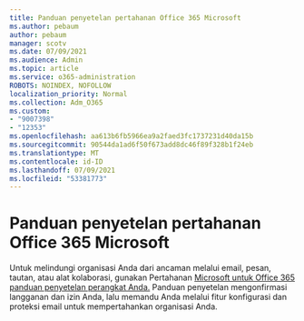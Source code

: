 ```yaml
---
title: Panduan penyetelan pertahanan Office 365 Microsoft
ms.author: pebaum
author: pebaum
manager: scotv
ms.date: 07/09/2021
ms.audience: Admin
ms.topic: article
ms.service: o365-administration
ROBOTS: NOINDEX, NOFOLLOW
localization_priority: Normal
ms.collection: Adm_O365
ms.custom:
- "9007398"
- "12353"
ms.openlocfilehash: aa613b6fb5966ea9a2faed3fc1737231d40da15b
ms.sourcegitcommit: 90544da1ad6f50f673add8dc46f89f328b1f24eb
ms.translationtype: MT
ms.contentlocale: id-ID
ms.lasthandoff: 07/09/2021
ms.locfileid: "53381773"
---
```

# <a name="microsoft-defender-for-office-365-setup-guide"></a>Panduan penyetelan pertahanan Office 365 Microsoft

Untuk melindungi organisasi Anda dari ancaman melalui email, pesan, tautan, atau alat kolaborasi, gunakan Pertahanan [Microsoft untuk Office 365 panduan penyetelan perangkat Anda.](https://admin.microsoft.com/adminportal/home#/modernonboarding/office365advancedthreatprotectionadvisor) Panduan penyetelan mengonfirmasi langganan dan izin Anda, lalu memandu Anda melalui fitur konfigurasi dan proteksi email untuk mempertahankan organisasi Anda.